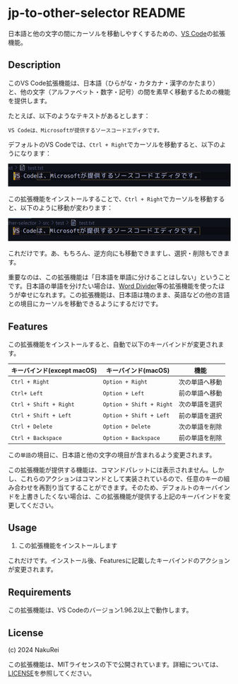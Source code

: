 # jp-to-other-selector README

日本語と他の文字の間にカーソルを移動しやすくするための、[VS Code](https://code.visualstudio.com/)の拡張機能。

## Description

このVS Code拡張機能は、日本語（ひらがな・カタカナ・漢字のかたまり）と、他の文字（アルファベット・数字・記号）の間を素早く移動するための機能を提供します。

たとえば、以下のようなテキストがあるとします：

```text
VS Codeは、Microsoftが提供するソースコードエディタです。
```

デフォルトのVS Codeでは、`Ctrl + Right`でカーソルを移動すると、以下のようになります：

![Original cursor movement](https://github.com/NakuRei/jp-to-other-selector/blob/main/docs/images/example_before.gif)

この拡張機能をインストールすることで、`Ctrl + Right`でカーソルを移動すると、以下のように移動が変わります：

![Improved cursor movement](https://github.com/NakuRei/jp-to-other-selector/blob/main/docs/images/example_after.gif)

これだけです。あ、もちろん、逆方向にも移動できますし、選択・削除もできます。

重要なのは、この拡張機能は「日本語を単語に分けることはしない」ということです。日本語の単語を分けたい場合は、[Word Divider](https://github.com/yutotnh/word-divider/tree/main)等の拡張機能を使ったほうが幸せになれます。この拡張機能は、日本語は塊のまま、英語などの他の言語との境目にカーソルを移動できるようにするだけです。

## Features

この拡張機能をインストールすると、自動で以下のキーバインドが変更されます。

| キーバインド(except macOS) | キーバインド(macOS)      | 機能           |
| -------------------------- | ------------------------ | -------------- |
| `Ctrl + Right`             | `Option + Right`         | 次の単語へ移動 |
| `Ctrl+ Left`               | `Option + Left`          | 前の単語へ移動 |
| `Ctrl + Shift + Right`     | `Option + Shift + Right` | 次の単語を選択 |
| `Ctrl + Shift + Left`      | `Option + Shift + Left`  | 前の単語を選択 |
| `Ctrl + Delete`            | `Option + Delete`        | 次の単語を削除 |
| `Ctrl + Backspace`         | `Option + Backspace`     | 前の単語を削除 |

この`単語`の境目に、日本語と他の文字の境目が含まれるよう変更されます。

この拡張機能が提供する機能は、コマンドパレットには表示されません。しかし、これらのアクションはコマンドとして実装されているので、任意のキーの組み合わせを再割り当てすることができます。そのため、デフォルトのキーバインドを上書きしたくない場合は、この拡張機能が提供する上記のキーバインドを変更してください。

## Usage

1. この拡張機能をインストールします

これだけです。インストール後、Featuresに記載したキーバインドのアクションが変更されます。

## Requirements

この拡張機能は、VS Codeのバージョン1.96.2以上で動作します。

## License

(c) 2024 NakuRei

この拡張機能は、MITライセンスの下で公開されています。詳細については、[LICENSE](./LICENSE)を参照してください。
